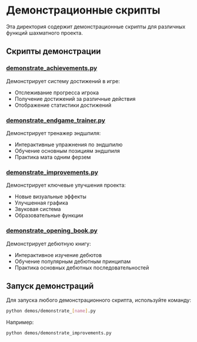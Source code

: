 # Демонстрационные скрипты

Эта директория содержит демонстрационные скрипты для различных функций шахматного проекта.

## Скрипты демонстрации

### [demonstrate_achievements.py](file:///c:/Users/maksi/OneDrive/Documents/GitHub/maestro7it_education/python/solution_tasks/chess_stockfish/demos/demonstrate_achievements.py)
Демонстрирует систему достижений в игре:
- Отслеживание прогресса игрока
- Получение достижений за различные действия
- Отображение статистики достижений

### [demonstrate_endgame_trainer.py](file:///c:/Users/maksi/OneDrive/Documents/GitHub/maestro7it_education/python/solution_tasks/chess_stockfish/demos/demonstrate_endgame_trainer.py)
Демонстрирует тренажер эндшпиля:
- Интерактивные упражнения по эндшпилю
- Обучение основным позициям эндшпиля
- Практика мата одним ферзем

### [demonstrate_improvements.py](file:///c:/Users/maksi/OneDrive/Documents/GitHub/maestro7it_education/python/solution_tasks/chess_stockfish/demos/demonstrate_improvements.py)
Демонстрирует ключевые улучшения проекта:
- Новые визуальные эффекты
- Улучшенная графика
- Звуковая система
- Образовательные функции

### [demonstrate_opening_book.py](file:///c:/Users/maksi/OneDrive/Documents/GitHub/maestro7it_education/python/solution_tasks/chess_stockfish/demos/demonstrate_opening_book.py)
Демонстрирует дебютную книгу:
- Интерактивное изучение дебютов
- Обучение популярным дебютным принципам
- Практика основных дебютных последовательностей

## Запуск демонстраций

Для запуска любого демонстрационного скрипта, используйте команду:

```bash
python demos/demonstrate_[name].py
```

Например:
```bash
python demos/demonstrate_improvements.py
```